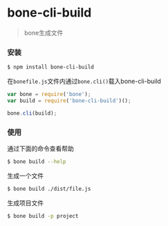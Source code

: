 # bone-cli-build
>bone生成文件

### 安装

```sh
$ npm install bone-cli-build
```

在`bonefile.js`文件内通过`bone.cli()`载入bone-cli-build

```js
var bone = require('bone');
var build = require('bone-cli-build')();

bone.cli(build);
```

### 使用

通过下面的命令查看帮助
```sh
$ bone build --help
```

生成一个文件
```sh
$ bone build ./dist/file.js
```

生成项目文件

```sh
$ bone build -p project
```
